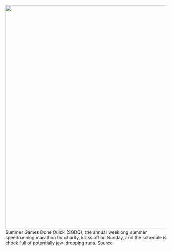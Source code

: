 <img src='https://cdn.vox-cdn.com/thumbor/7iCkBPatxw5PzqRiUNH8FnGaNZE=/0x0:720x576/1200x800/filters:focal(304x166:418x280)/cdn.vox-cdn.com/uploads/chorus_image/image/71013073/SGDQ_2022_banner_C_PR.0.png' width='700px' /><br/>
Summer Games Done Quick (SGDQ), the annual weeklong summer speedrunning marathon for charity, kicks off on Sunday, and the schedule is chock full of potentially jaw-dropping runs.
<a href='https://www.theverge.com/2022/6/24/23181727/summer-games-done-quick-sgdq-2022-how-to-watch'> Source <a/>